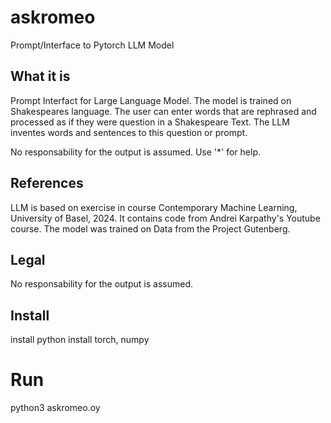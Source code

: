 # askromeo
Prompt/Interface to Pytorch LLM Model

## What it is

Prompt Interfact for Large Language Model. The model is trained on Shakespeares language. The user can enter words that are rephrased and processed as if they were question in a Shakespeare Text. 
The LLM inventes words and sentences to this question or prompt.

No responsability for the output is assumed.
Use '*' for help.

## References
LLM is based on exercise in course Contemporary Machine Learning, University of Basel, 2024. It contains code from Andrei Karpathy's Youtube course. The model was trained on Data from the Project Gutenberg.

## Legal
No responsability for the output is assumed.

## Install
install python
install torch, numpy

# Run
python3 askromeo.oy
